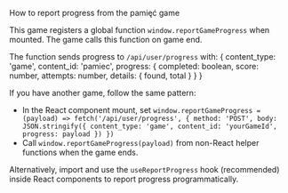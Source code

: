 How to report progress from the pamięć game

This game registers a global function `window.reportGameProgress` when mounted. The game calls this function on game end.

The function sends progress to `/api/user/progress` with:
{
content_type: 'game',
content_id: 'pamiec',
progress: { completed: boolean, score: number, attempts: number, details: { found, total } }
}

If you have another game, follow the same pattern:

-   In the React component mount, set `window.reportGameProgress = (payload) => fetch('/api/user/progress', { method: 'POST', body: JSON.stringify({ content_type: 'game', content_id: 'yourGameId', progress: payload }) })`
-   Call `window.reportGameProgress(payload)` from non-React helper functions when the game ends.

Alternatively, import and use the `useReportProgress` hook (recommended) inside React components to report progress programmatically.
